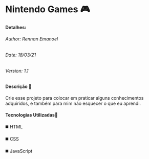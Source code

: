 # Nintendo Games :video_game:

#### Detalhes:

###### Author: Rennan Emanoel

###### Date: 18/03/21

###### Version: 1.1

 

#### Descrição :mag_right:

Crie esse projeto para colocar em praticar alguns conhecimentos adquiridos, e também para  mim não esquecer o que eu aprendi.



#### Tecnologias Utilizadas:large_orange_diamond:

 :black_medium_square: HTML

 :black_medium_square: CSS

 :black_medium_square:  JavaScript



